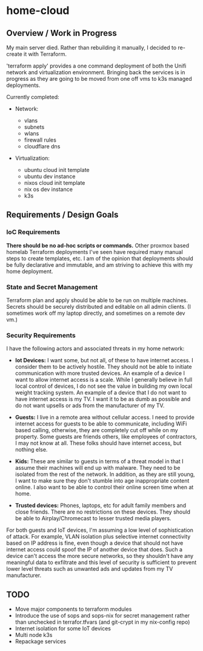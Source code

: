 # home-cloud

## Overview / Work in Progress

My main server died. Rather than rebuilding it manually,
I decided to re-create it with Terraform.

'terraform apply' provides a one command deployment of both the Unifi network and
virtualization environment. Bringing back the services is in progress as they
are going to be moved from one off vms to k3s managed deployments.

Currently completed:

- Network:
  - vlans
  - subnets
  - wlans
  - firewall rules
  - cloudflare dns

- Virtualization:
  - ubuntu cloud init template
  - ubuntu dev instance
  - nixos cloud init template
  - nix os dev instance
  - k3s

## Requirements / Design Goals

### IoC Requirements

__There should be no ad-hoc scripts or commands.__ Other proxmox based homelab
Terraform deployments I've seen have required many manual steps to create
templates, etc. I am of the opinion that deployments should be fully declarative
and immutable, and am striving to achieve this with my home deployment.

### State and Secret Management

Terraform plan and apply should be able to be run on multiple machines. Secrets
should be securely distributed and editable on all admin clients.  (I sometimes
work off my laptop directly, and sometimes on a remote dev vm.)

### Security Requirements

I have the following actors and associated threats in my home network:

- __Iot Devices:__ I want some, but not all, of these to have internet access. I
consider them to be actively hostile. They should not be able to initiate
communication with more trusted devices. An example of a device I want to allow
internet access is a scale. While I generally believe in full local control of
devices, I do not see the value in building my own local weight tracking system.
An example of a device that I do not want to have internet access is my TV. I want
it to be as dumb as possible and do not want upsells or ads from the manufacturer
of my TV.

- __Guests:__ I live in a remote area without cellular access. I need to provide
internet access for guests to be able to communicate, including WiFi based calling,
otherwise, they are completely cut off while on my property. Some guests are friends
others, like employees of contractors, I may not know at all. These folks should
have internet access, but nothing else.

- __Kids:__ These are similar to guests in terms of a threat model in that I assume
their machines will end up with malware. They need to be isolated from the rest of
the network. In addition, as they are still young, I want to make sure they don't
stumble into age inappropriate content online. I also want to be able to control
their online screen time when at home.

- __Trusted devices:__ Phones, laptops, etc for adult family members and close
friends. There are no restrictions on these devices. They should be able to
Airplay/Chromecast to lesser trusted media players.

For both guests and IoT devices, I'm assuming a low level of sophistication of attack.
For example, VLAN isolation plus selective internet connectivity based on IP address
is fine, even though a device that should not have internet access could spoof
the IP of another device that does. Such a device can't access the more secure
networks, so they shouldn't have any meaningful data to exfiltrate and this level
of security is sufficient to prevent lower level threats such as unwanted ads
and updates from my TV manufacturer.

## TODO

- Move major components to terraform modules
- Introduce the use of sops and sops-nix for secret management rather
than unchecked in terrafor.tfvars (and git-crypt in my nix-config repo)
- Internet isolation for some IoT devices
- Multi node k3s
- Repackage services
